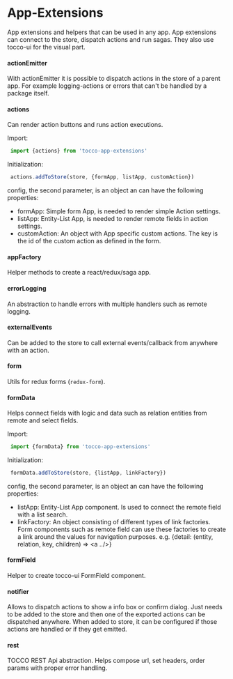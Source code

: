 # App-Extensions
App extensions and helpers that can be used in any app. App extensions can connect to the store, dispatch actions and 
run sagas. They also use tocco-ui for the visual part. 

#### actionEmitter
With actionEmitter it is possible to dispatch actions in the store of a parent app.
For example logging-actions or errors that can't be handled by a package itself.

#### actions
Can render action buttons and runs action executions.


Import:

```javascript
 import {actions} from 'tocco-app-extensions'
```

Initialization: 

```javascript
 actions.addToStore(store, {formApp, listApp, customAction})
```

config, the second parameter, is an object an can have the following properties:
* formApp: Simple form App, is needed to render simple Action settings.
* listApp: Entity-List App, is needed to render remote fields in action settings.
* customAction: An object with App specific custom actions. The key is the id of the custom action as defined
  in the form.
  
#### appFactory
Helper methods to create a react/redux/saga app.

#### errorLogging
An abstraction to handle errors with multiple handlers such as remote logging.

#### externalEvents
Can be added to the store to call external events/callback from anywhere with an action.

#### form
Utils for redux forms (`redux-form`).

#### formData
Helps connect fields with logic and data such as relation entities from remote and select fields.

Import:

```javascript
 import {formData} from 'tocco-app-extensions'
```

Initialization: 

```javascript
 formData.addToStore(store, {listApp, linkFactory})
```

config, the second parameter, is an object an can have the following properties:
* listApp: Entity-List App component. Is used to connect the remote field with a list search.
* linkFactory: An object consisting of different types of link factories. Form components such as remote field can use 
  these factories to create a link around the values for navigation purposes.
   e.g. {detail: (entity, relation, key, children) => <a ../>}
  

#### formField
Helper to create tocco-ui FormField component.

#### notifier
Allows to dispatch actions to show a info box or confirm dialog. Just needs to be added to the store and then one of
the exported actions can be dispatched anywhere. When added to store, it can be configured if those actions are
handled or if they get emitted.

#### rest
TOCCO REST Api abstraction. Helps compose url, set headers, order params with proper error handling.

